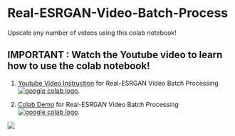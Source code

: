 # Real-ESRGAN-Video-Batch-Process
Upscale any number of videos using this colab notebook!

## IMPORTANT : Watch the Youtube video to learn how to use the colab notebook!


1. [Youtube Video Instruction](https://www.youtube.com/watch?v=19qJHkBB8pY) for Real-ESRGAN Video Batch Processing <a href="https://www.youtube.com/watch?v=19qJHkBB8pY"><img src="https://img.shields.io/badge/YouTube-FF0000?style=for-the-badge&logo=youtube&logoColor=white" alt="google colab logo"></a>.

2. [Colab Demo](https://colab.research.google.com/drive/1qI-mlruopBCFO6MG7dmBINDQsk8hvGJA?usp=sharing) for Real-ESRGAN Video Batch Processing <a href="https://colab.research.google.com/drive/1qI-mlruopBCFO6MG7dmBINDQsk8hvGJA?usp=sharing"><img src="https://colab.research.google.com/assets/colab-badge.svg" alt="google colab logo"></a>.


![](https://i.ibb.co/hBYy5F2/comapare.jpg)
